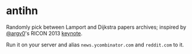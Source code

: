 antihn
======

Randomly pick between Lamport and Dijkstra papers archives; inspired by [@argv0](http://www.twitter.com/argv0)'s RICON 2013 [keynote](https://speakerdeck.com/argv0/lessons-learned-and-questions-raised-from-building-distributed-systems).

Run it on your server and alias `news.ycombinator.com` and `reddit.com` to it. 

<!-- or just use http://antihn.knoxpy.org/ -->
